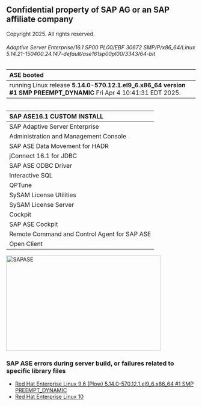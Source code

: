 
## Confidential property of SAP AG or an SAP affiliate company
Copyright 2025. All rights reserved.
###### Adaptive Server Enterprise/16.1 SP00 PL00/EBF 30672 SMP/P/x86_64/Linux 5.14.21-150400.24.147-default/ase161sp00pl00/3343/64-bit
|ASE booted|
|:---------|
|running Linux release __5.14.0-570.12.1.el9_6.x86_64 version #1 SMP PREEMPT_DYNAMIC__ Fri Apr 4 10:41:31 EDT 2025.|
######
|SAP ASE16.1 CUSTOM INSTALL|
|:-------------------------|
|SAP Adaptive Server Enterprise|
|Administration and Management Console|
|SAP ASE Data Movement for HADR|
|jConnect 16.1 for JDBC|
|SAP ASE ODBC Driver|
|Interactive SQL|
|QPTune|
|SySAM License Utilities|
|SySAM License Server|
|Cockpit|
|SAP ASE Cockpit|
|Remote Command and Control Agent for SAP ASE|
|Open Client|
<img width="410" height="254" alt="SAPASE" src="https://github.com/user-attachments/assets/5e3236b0-ef08-4740-a64e-910893bf400c" />

### SAP ASE errors during server build, or failures related to specific library files
- [Red Hat Enterprise Linux 9.6 (Plow) 5.14.0-570.12.1.el9_6.x86_64 #1 SMP PREEMPT_DYNAMIC](https://github.com/andreshermoso/sap/tree/main/sap-ase-16-install-rhel/sap-ase-161-install-rhel9)
- [Red Hat Enterprise Linux 10]()

